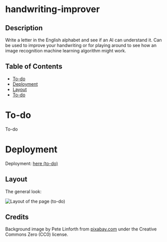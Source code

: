 # handwriting-improver

## Description

Write a letter in the English alphabet and see if an AI can understand it. Can be used to improve your handwriting or for playing around to see how an image recognition machine learning algorithm might work.

## Table of Contents

- [To-do](#to-do)
- [Deployment](#deployment)
- [Layout](#layout)
- [To-do](#credits)

# To-do

To-do

# Deployment

Deployment: [here (to-do)](https://todo/)

## Layout

The general look:

![Layout of the page (to-do)](./)

## Credits

Background image by Pete Linforth from [pixabay.com](https://pixabay.com/photos/connection-hand-human-robot-touch-3308188/) under the Creative Commons Zero (CC0) license.
